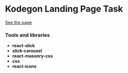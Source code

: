 # Kodegon Landing Page Task

[See the page](https://kodegon-landing-page.vercel.app/)

### Tools and libraries

* <b>react-slick</b>
* <b>slick-carousel</b>
* <b>react-masonry-css</b>
* <b>css</b>
* <b>react-icons</b>